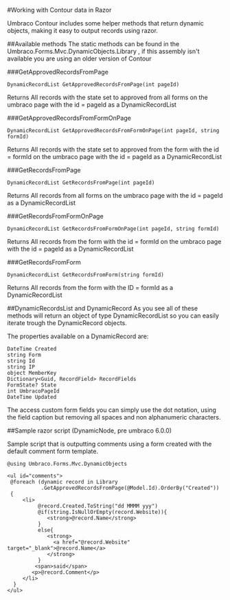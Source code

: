 #Working with Contour data in Razor

Umbraco Contour includes some helper methods that return dynamic objects, making it easy to output records using razor.

##Available methods
The static methods can be found in the Umbraco.Forms.Mvc.DynamicObjects.Library , if this assembly isn't available you are using an older version of Contour

###GetApprovedRecordsFromPage

	DynamicRecordList GetApprovedRecordsFromPage(int pageId)
Returns All records with the state set to approved from all forms on the umbraco page with the id = pageId as a DynamicRecordList

###GetApprovedRecordsFromFormOnPage

	DynamicRecordList GetApprovedRecordsFromFormOnPage(int pageId, string formId)
Returns All records with the state set to approved from the form with the id = formId on the umbraco page with the id = pageId as a DynamicRecordList

###GetRecordsFromPage

	DynamicRecordList GetRecordsFromPage(int pageId)
Returns All records from all forms on the umbraco page with the id = pageId as a DynamicRecordList

###GetRecordsFromFormOnPage

	DynamicRecordList GetRecordsFromFormOnPage(int pageId, string formId)
Returns All records from the form with the id = formId on the umbraco page with the id = pageId as a DynamicRecordList

###GetRecordsFromForm

	DynamicRecordList GetRecordsFromForm(string formId)
Returns All records from the form with the ID = formId as a DynamicRecordList

##DynamicRecordsList and DynamicRecord
As you see all of these methods will return an object of type DynamicRecordList so you can easily iterate trough the DynamicRecord objects.

The properties available on a DynamicRecord are:

	DateTime Created
	string Form
	string Id
	string IP
	object MemberKey
	Dictionary<Guid, RecordField> RecordFields
	FormState? State
	int UmbracoPageId
	DateTime Updated

The access custom form fields you can simply use the dot notation, using the field caption but removing all spaces and non alphanumeric characters.

##Sample razor script (DynamicNode, pre umbraco 6.0.0)

Sample script that is outputting comments using a form created with the default comment form template.
	
	@using Umbraco.Forms.Mvc.DynamicObjects

	<ul id="comments">
	 @foreach (dynamic record in Library
	           .GetApprovedRecordsFromPage(@Model.Id).OrderBy("Created"))
	 {
	     <li>
	          @record.Created.ToString("dd MMMM yyy")
	          @if(string.IsNullOrEmpty(record.Website)){
	             <strong>@record.Name</strong>
	          }
	          else{
	             <strong>
	               <a href="@record.Website" target="_blank">@record.Name</a>
	             </strong>
	          }
	         <span>said</span>
	        <p>@record.Comment</p>
	     </li>
	  }
	</ul>




